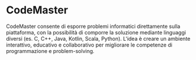 # CodeMaster
CodeMaster consente di esporre problemi informatici direttamente sulla piattaforma, con la  possibilità di comporre la soluzione mediante linguaggi diversi (es. C, C++, Java, Kotlin, Scala, Python).  L'idea è creare un ambiente interattivo, educativo e collaborativo per  migliorare le competenze di programmazione e problem-solving.
